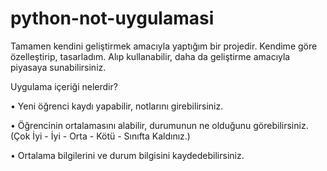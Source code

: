 # python-not-uygulamasi
Tamamen kendini geliştirmek amacıyla yaptığım bir projedir. Kendime göre özelleştirip, tasarladım. Alıp kullanabilir, daha da geliştirme amacıyla piyasaya sunabilirsiniz.

Uygulama içeriği nelerdir?

• Yeni öğrenci kaydı yapabilir, notlarını girebilirsiniz.

• Öğrencinin ortalamasını alabilir, durumunun ne olduğunu görebilirsiniz. (Çok İyi - İyi - Orta - Kötü - Sınıfta Kaldınız.)

• Ortalama bilgilerini ve durum bilgisini kaydedebilirsiniz.

